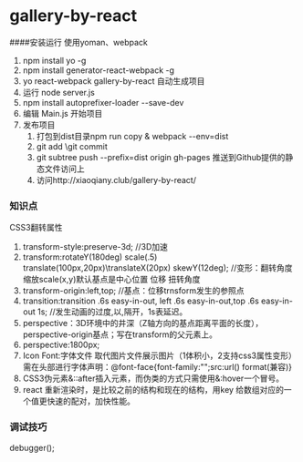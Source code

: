 # gallery-by-react
####安装运行
使用yoman、webpack

1. npm install yo -g
2. npm install generator-react-webpack -g
3. yo react-webpack gallery-by-react 自动生成项目
4. 运行 node server.js
5. npm install autoprefixer-loader --save-dev
6. 编辑 Main.js 开始项目	
7. 发布项目  
    1. 打包到dist目录npm run copy & webpack --env=dist
    2. git add \git commit
    3. git subtree push --prefix=dist origin gh-pages  推送到Github提供的静态文件访问上
    4. 访问http://xiaoqiany.club/gallery-by-react/

### 知识点
CSS3翻转属性

1. transform-style:preserve-3d;  //3D加速
2. transform:rotateY(180deg) scale(.5) translate(100px,20px)\translateX(20px)   skewY(12deg);    //变形：翻转角度 缩放scale(x,y)默认基点是中心位置 位移  扭转角度
3. transform-origin:left,top;  //基点：位移trnsform发生的参照点
4. transition:transition .6s easy-in-out, left .6s easy-in-out,top .6s easy-in-out 1s;   //发生动画的过度,以,隔开，1s表延迟。
5. perspective：3D环境中的井深（Z轴方向的基点距离平面的长度），perspective-origin基点；写在transform的父元素上。
6. perspective:1800px;
7. Icon Font:字体文件 取代图片文件展示图片（1体积小，2支持css3属性变形）需在头部进行字体声明：@font-face{font-family:"";src:url() format(兼容)}
8. CSS3伪元素&::after插入元素，而伪类的方式只需使用&:hover一个冒号。
9. react 重新渲染时，是比较之前的结构和现在的结构，用key 给数组对应的一个值更快速的配对，加快性能。

### 调试技巧
debugger();
